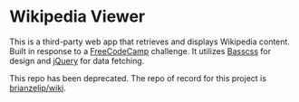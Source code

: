 # Wikipedia Viewer

This is a third-party web app that retrieves and displays Wikipedia content. Built in response to a [FreeCodeCamp](https://freecodecamp.com) challenge. It utilizes [Basscss](http://basscss.com) for design and [jQuery](http://jquery.com/) for data fetching.

This repo has been deprecated. The repo of record for this project is [brianzelip/wiki](https://github.com/brianzelip/wiki).
